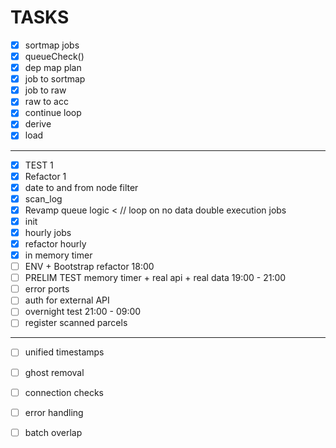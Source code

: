 # TASKS

- [X] sortmap jobs 
- [X] queueCheck()
- [X] dep map plan 
- [X] job to sortmap 
- [X] job to raw
- [X] raw to acc
- [X] continue loop
- [X] derive
- [X] load
---
- [X] TEST 1
- [X] Refactor 1
- [X] date to and from node filter
- [X] scan_log
- [X] Revamp queue logic < // loop on no data double execution jobs 
- [X] init 
- [X] hourly jobs
- [X] refactor hourly
- [X] in memory timer 
- [ ] ENV + Bootstrap refactor 18:00
- [ ] PRELIM TEST memory timer + real api + real data 19:00 - 21:00
- [ ] error ports
- [ ] auth for external API
- [ ] overnight test 21:00 - 09:00
- [ ] register scanned parcels
---
- [ ] unified timestamps
- [ ] ghost removal
- [ ] connection checks
- [ ] error handling
- [ ] batch overlap

